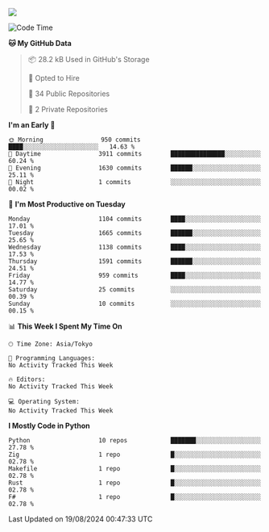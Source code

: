 ![](https://komarev.com/ghpvc/?username=kitagawa-hr)

<!--START_SECTION:waka-->
![Code Time](http://img.shields.io/badge/Code%20Time-1%2C010%20hrs%206%20mins-blue)

**🐱 My GitHub Data** 

> 📦 28.2 kB Used in GitHub's Storage 
 > 
> 💼 Opted to Hire
 > 
> 📜 34 Public Repositories 
 > 
> 🔑 2 Private Repositories 
 > 
**I'm an Early 🐤** 

```text
🌞 Morning                950 commits         ████░░░░░░░░░░░░░░░░░░░░░   14.63 % 
🌆 Daytime                3911 commits        ███████████████░░░░░░░░░░   60.24 % 
🌃 Evening                1630 commits        ██████░░░░░░░░░░░░░░░░░░░   25.11 % 
🌙 Night                  1 commits           ░░░░░░░░░░░░░░░░░░░░░░░░░   00.02 % 
```
📅 **I'm Most Productive on Tuesday** 

```text
Monday                   1104 commits        ████░░░░░░░░░░░░░░░░░░░░░   17.01 % 
Tuesday                  1665 commits        ██████░░░░░░░░░░░░░░░░░░░   25.65 % 
Wednesday                1138 commits        ████░░░░░░░░░░░░░░░░░░░░░   17.53 % 
Thursday                 1591 commits        ██████░░░░░░░░░░░░░░░░░░░   24.51 % 
Friday                   959 commits         ████░░░░░░░░░░░░░░░░░░░░░   14.77 % 
Saturday                 25 commits          ░░░░░░░░░░░░░░░░░░░░░░░░░   00.39 % 
Sunday                   10 commits          ░░░░░░░░░░░░░░░░░░░░░░░░░   00.15 % 
```


📊 **This Week I Spent My Time On** 

```text
🕑︎ Time Zone: Asia/Tokyo

💬 Programming Languages: 
No Activity Tracked This Week

🔥 Editors: 
No Activity Tracked This Week

💻 Operating System: 
No Activity Tracked This Week
```

**I Mostly Code in Python** 

```text
Python                   10 repos            ███████░░░░░░░░░░░░░░░░░░   27.78 % 
Zig                      1 repo              █░░░░░░░░░░░░░░░░░░░░░░░░   02.78 % 
Makefile                 1 repo              █░░░░░░░░░░░░░░░░░░░░░░░░   02.78 % 
Rust                     1 repo              █░░░░░░░░░░░░░░░░░░░░░░░░   02.78 % 
F#                       1 repo              █░░░░░░░░░░░░░░░░░░░░░░░░   02.78 % 
```




 Last Updated on 19/08/2024 00:47:33 UTC
<!--END_SECTION:waka-->
